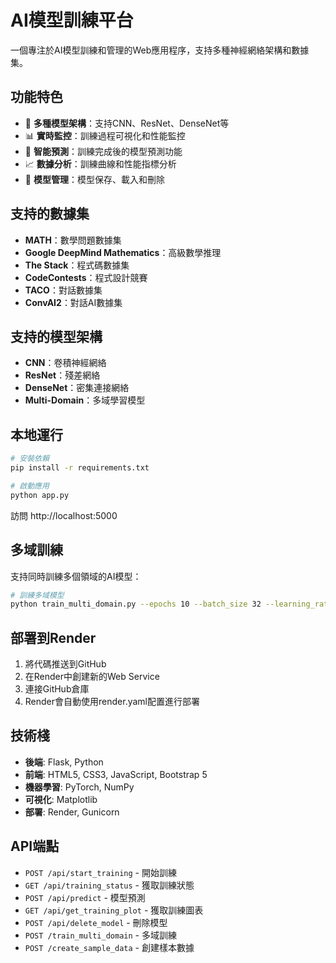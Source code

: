 # AI模型訓練平台

一個專注於AI模型訓練和管理的Web應用程序，支持多種神經網絡架構和數據集。

## 功能特色

- 🧠 **多種模型架構**：支持CNN、ResNet、DenseNet等
- 📊 **實時監控**：訓練過程可視化和性能監控
- 🎯 **智能預測**：訓練完成後的模型預測功能
- 📈 **數據分析**：訓練曲線和性能指標分析
- 🔧 **模型管理**：模型保存、載入和刪除

## 支持的數據集

- **MATH**：數學問題數據集
- **Google DeepMind Mathematics**：高級數學推理
- **The Stack**：程式碼數據集
- **CodeContests**：程式設計競賽
- **TACO**：對話數據集
- **ConvAI2**：對話AI數據集

## 支持的模型架構

- **CNN**：卷積神經網絡
- **ResNet**：殘差網絡
- **DenseNet**：密集連接網絡
- **Multi-Domain**：多域學習模型

## 本地運行

```bash
# 安裝依賴
pip install -r requirements.txt

# 啟動應用
python app.py
```

訪問 http://localhost:5000

## 多域訓練

支持同時訓練多個領域的AI模型：

```bash
# 訓練多域模型
python train_multi_domain.py --epochs 10 --batch_size 32 --learning_rate 0.001
```

## 部署到Render

1. 將代碼推送到GitHub
2. 在Render中創建新的Web Service
3. 連接GitHub倉庫
4. Render會自動使用render.yaml配置進行部署

## 技術棧

- **後端**: Flask, Python
- **前端**: HTML5, CSS3, JavaScript, Bootstrap 5
- **機器學習**: PyTorch, NumPy
- **可視化**: Matplotlib
- **部署**: Render, Gunicorn

## API端點

- `POST /api/start_training` - 開始訓練
- `GET /api/training_status` - 獲取訓練狀態
- `POST /api/predict` - 模型預測
- `GET /api/get_training_plot` - 獲取訓練圖表
- `POST /api/delete_model` - 刪除模型
- `POST /train_multi_domain` - 多域訓練
- `POST /create_sample_data` - 創建樣本數據